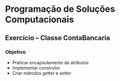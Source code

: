 <h1>Programação de Soluções Computacionais</h1>
<h2>Exercício – Classe ContaBancaria</h2>
<h3>Objetivo</h3>
<ul type="square">
<li> Praticar encapsulamento de atributos</li>
<li> Implementar construtor </li>
<li> Criar métodos getter e setter </li>
</ul>
